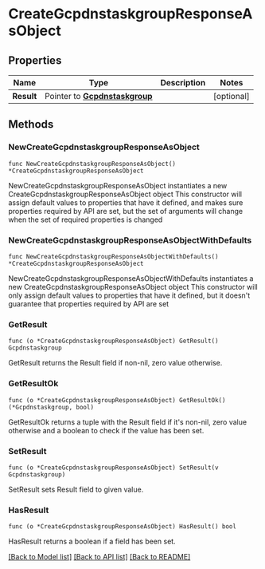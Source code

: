 # CreateGcpdnstaskgroupResponseAsObject

## Properties

Name | Type | Description | Notes
------------ | ------------- | ------------- | -------------
**Result** | Pointer to [**Gcpdnstaskgroup**](Gcpdnstaskgroup.md) |  | [optional] 

## Methods

### NewCreateGcpdnstaskgroupResponseAsObject

`func NewCreateGcpdnstaskgroupResponseAsObject() *CreateGcpdnstaskgroupResponseAsObject`

NewCreateGcpdnstaskgroupResponseAsObject instantiates a new CreateGcpdnstaskgroupResponseAsObject object
This constructor will assign default values to properties that have it defined,
and makes sure properties required by API are set, but the set of arguments
will change when the set of required properties is changed

### NewCreateGcpdnstaskgroupResponseAsObjectWithDefaults

`func NewCreateGcpdnstaskgroupResponseAsObjectWithDefaults() *CreateGcpdnstaskgroupResponseAsObject`

NewCreateGcpdnstaskgroupResponseAsObjectWithDefaults instantiates a new CreateGcpdnstaskgroupResponseAsObject object
This constructor will only assign default values to properties that have it defined,
but it doesn't guarantee that properties required by API are set

### GetResult

`func (o *CreateGcpdnstaskgroupResponseAsObject) GetResult() Gcpdnstaskgroup`

GetResult returns the Result field if non-nil, zero value otherwise.

### GetResultOk

`func (o *CreateGcpdnstaskgroupResponseAsObject) GetResultOk() (*Gcpdnstaskgroup, bool)`

GetResultOk returns a tuple with the Result field if it's non-nil, zero value otherwise
and a boolean to check if the value has been set.

### SetResult

`func (o *CreateGcpdnstaskgroupResponseAsObject) SetResult(v Gcpdnstaskgroup)`

SetResult sets Result field to given value.

### HasResult

`func (o *CreateGcpdnstaskgroupResponseAsObject) HasResult() bool`

HasResult returns a boolean if a field has been set.


[[Back to Model list]](../README.md#documentation-for-models) [[Back to API list]](../README.md#documentation-for-api-endpoints) [[Back to README]](../README.md)


